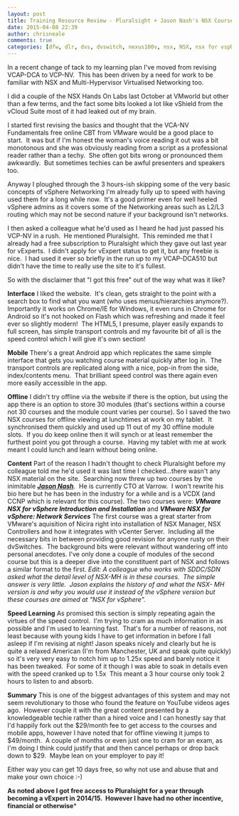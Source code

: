 ```yaml
---
layout: post
title: Training Resource Review - Pluralsight + Jason Nash's NSX Courses
date: 2015-04-08 22:39
author: chrisneale
comments: true
categories: [dfw, dlr, dvs, dvswitch, nexus100v, nsx, NSX, nsx for vsphere, nsx-mh, Study, VCP, vcp-nv, VMWare, vswitch]
---
```

In a recent change of tack to my learning plan I've moved from revising VCAP-DCA to VCP-NV.  This has been driven by a need for work to be familiar with NSX and Multi-Hypervisor Virtualised Networking too.

I did a couple of the NSX Hands On Labs last October at VMworld but other than a few terms, and the fact some bits looked a lot like vShield from the vCloud Suite most of it had leaked out of my brain.

I started first revising the basics and thought that the VCA-NV Fundamentals free online CBT from VMware would be a good place to start.  It was but if I'm honest the woman's voice reading it out was a bit monotonous and she was obviously reading from a script as a professional reader rather than a techy.  She often got bits wrong or pronounced them awkwardly.  But sometimes techies can be awful presenters and speakers too.

Anyway I ploughed through the 3 hours-ish skipping some of the very basic concepts of vSphere Networking I'm already fully up to speed with having used them for a long while now.  It's a good primer even for well heeled vSphere admins as it covers some of the Networking areas such as L2/L3 routing which may not be second nature if your background isn't networks.

I then asked a colleague what he'd used as I heard he had just passed his VCP-NV in a rush.  He mentioned Pluralsight.  This reminded me that I already had a free subscription to Pluralsight which they gave out last year for vExperts.  I didn't apply for vExpert status to get it, but any freebie is nice.  I had used it ever so briefly in the run up to my VCAP-DCA510 but didn't have the time to really use the site to it's fullest.

So with the disclaimer that "I got this free" out of the way what was it like?

<strong>Interface</strong>
I liked the website.  It's clean, gets straight to the point with a search box to find what you want (who uses menus/hierarchies anymore?).  Importantly it works on Chrome/IE for Windows, it even runs in Chrome for Android so it's not hooked on Flash which was refreshing and made it feel ever so slightly modern!  The HTML5, I presume, player easily expands to full screen, has simple transport controls and my favourite bit of all is the speed control which I will give it's own section!

<strong>Mobile</strong>
There's a great Android app which replicates the same simple interface that gets you watching course material quickly after log in.  The transport controls are replicated along with a nice, pop-in from the side, index/contents menu.  That brilliant speed control was there again even more easily accessible in the app.

<strong>Offline</strong>
I didn't try offline via the website if there is the option, but using the app there is an option to store 30 modules (that's sections within a course not 30 courses and the module count varies per course).
So I saved the two NSX courses for offline viewing at lunchtimes at work on my tablet.  It synchronised them quickly and used up 11 out of my 30 offline module slots.  If you do keep online then it will synch or at least remember the furthest point you got through a course.  Having my tablet with me at work meant I could lunch and learn without being online.

<strong>Content</strong>
Part of the reason I hadn't thought to check Pluralsight before my colleague told me he'd used it was last time I checked...there wasn't any NSX material on the site.  Searching now threw up two courses by the inimitable <strong><em><a href="http://www.jasonnash.com">Jason Nash</a></em></strong>.  He is currently CTO at Varrow.  I won't rewrite his bio here but he has been in the industry for a while and is a VCDX (and CCNP which is relevant for this course).
The two courses were:
<strong><em>VMware NSX for vSphere Introduction and Installation</em></strong>
and
<strong><em>VMware NSX for vSphere: Network Services</em></strong>
The first course was a great starter from VMware's aquisition of Nicira right into installation of NSX Manager, NSX Controllers and how it integrates with vCenter Server.  Including all the necessary bits in between providing good revision for anyone rusty on their dvSwitches.  The background bits were relevant without wandering off into personal anecdotes.
I've only done a couple of modules of the second course but this is a deeper dive into the constituent part of NSX and follows a similar format to the first.
<em>Edit: A colleague who works with SDDC/SDN asked what the detail level of NSX-MH is in these courses.  The simple answer is very little.  Jason explains the history of and what the NSX- MH version is and why you would use it instead of the vSphere version but these courses are aimed at "NSX for vSphere".</em>

<strong>Speed Learning</strong>
As promised this section is simply repeating again the virtues of the speed control.  I'm trying to cram as much information in as possible and I'm used to learning fast.  That's for a number of reasons, not least because with young kids I have to get information in before I fall asleep if I'm revising at night!
Jason speaks nicely and clearly but he is quite a relaxed American (I'm from Manchester, UK and speak quite quickly) so it's very very easy to notch him up to 1.25x speed and barely notice it has been tweaked.  For some of it though I was able to soak in details even with the speed cranked up to 1.5x  This meant a 3 hour course only took 2 hours to listen to and absorb.

<strong>Summary</strong>
This is one of the biggest advantages of this system and may not seem revolutionary to those who found the feature on YouTube videos ages ago.  However couple it with the great content presented by a knowledgeable techie rather than a hired voice and I can honestly say that I'd happily fork out the $29/month fee to get access to the courses and mobile apps, however I have noted that for offline viewing it jumps to $49/month.  A couple of months or even just one to cram for an exam, as I'm doing I think could justify that and then cancel perhaps or drop back down to $29.  Maybe lean on your employer to pay it!

Either way you can get 10 days free, so why not use and abuse that and make your own choice :-)

****As noted above I got free access to Pluralsight for a year through becoming a vExpert in 2014/15.  However I have had no other incentive, financial or otherwise*****
